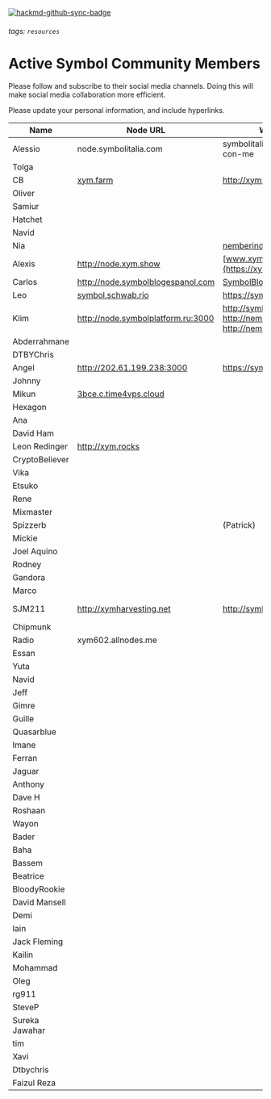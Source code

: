 [![hackmd-github-sync-badge](https://hackmd.io/5fOxRzy_Q4-RvugFZA4dDA/badge)](https://hackmd.io/5fOxRzy_Q4-RvugFZA4dDA)
###### tags: `resources`

# Active Symbol Community Members  

Please follow and subscribe to their social media channels. Doing this will make social media collaboration more efficient. 

Please update your personal information, and include hyperlinks.


| Name | Node URL | Website | Telegram | Discord | Twitter |
| --------------- | --------------- | --------------- | --------------- | --------------- | --------------- |
| Alessio |node.symbolitalia.com |symbolitalia.com/harvest-con-me | @alediemmee | alediemmee#4796 |
| Tolga | | | @Tlgacelkkk | Tolga28#2725 |
| CB |[xym.farm](http://xym.farm)|http://xym.farm| [@C2daB](https://t.me/c2dab) | C2daB#1651 | [@DjCellBlock](https://www.twitter.com/DjCellBlock)
| Oliver | | | @OliverMuldoon | OliverCrypto#9982 |
| Samiur | | | @himel234 | Samiur#2511 |https://twitter.com/SamiurR76186237
| Hatchet | | | @OhGodAGirl | OhGodAGirl#8787 |
| Navid | | | @ypmaster | navid#5790 |
| Nia | |[nemberindo.com](https://nemberindo.com/) | @niaShaa | Niashaa#4165 |
| Alexis |http://node.xym.show |[www.xym.show](https://xym.show/) | @psputnik | psputnik#2769 | [@NEM_bol](https://twitter.com/NEM_bol)
| Carlos |http://node.symbolblogespanol.com|[SymbolBlogEspanol.com](https://symbolblogespanol.com/?page_id=568) | @Oldskull1982 | OldSkull1982#1973 |[@todo_nem](https://twitter.com/todo_nem)
| Leo |[symbol.schwab.rio](http://symbol.schwab.rio)|https://symbolportu.com/ | @leoschwab | leoschwab#0173 |
| Klim |http://node.symbolplatform.ru:3000 |http://symbolplatform.com http://nemnews.io http://nemitalia.io| [klimgeran](https://t.me/klimgeran) | klimgeran#4414 |https://twitter.com/GeranKlim
| Abderrahmane | | | @Bouterfaya | Abderrahmanebouterfaya#7076 |
| DTBYChris | | | @dtbychris | Dtbychris#4883 |
| Angel |http://202.61.199.238:3000 |https://symbolplatform.com | @angelnem | angelnem#3452 |
| Johnny | | | @JohnnyTongki | Johnny77#6191 |https://twitter.com/TongkiJohnny
| Mikun |[3bce.c.time4vps.cloud](https://3bce.c.time4vps.cloud:3001/node/info) | | @mikunNEM | mikunNEM#6130 |https://twitter.com/mikunNEM
| Hexagon | | | @HexagonTR| hexagontr#1470 |
| Ana | | | @ana912 | AnaPikachu912#6226 |
| David Ham | | | @Davham | D..H..#5923 |
| Leon Redinger | http://xym.rocks | | https://t.me/leonRED | leonRED#1325 | https://twitter.com/leonRED |
| CryptoBeliever | | | cryptoBeliever | cryptoBeliever#9169 |
| Vika | | | @conphv |
| Etsuko | | | @etsukokanetaka | Etsuko#5751 |
| Rene | | | @rene_b | Rene#9386 |
| Mixmaster | | | @mixmaster | mixmaster#5204 |
| Spizzerb | | (Patrick) | @spizzerb | spizzerb#1575 |
| Mickie | | | @mickieann | mickieann#7934 |
| Joel Aquino | | | @JoelNemlife | Joelcryptolife#7271 |
| Rodney | | | @ravm16 | ravm16:4403 |
| Gandora | | | @kyle97119 | Gandora#6540 |
| Marco | | | @Michelinux | rigel#5123 |
| SJM211 | http://xymharvesting.net | http://symbolblog.com | @xharvesting | XHarvesting#4362 |https://twitter.com/blog_symbol & https://twitter.com/XHarvesting
| Chipmunk | | | @ChipmunkJP | Chipmunk#5563 |
| Radio |xym602.allnodes.me| | @Radio_RadioNEMber | Radio#1051 | [@RadioRa26841511](https://twitter.com/RadioRa26841511) | 
| Essan | | | @gehari3sei |
| Yuta | | | @yutankmr |
| Navid | | | @ypmaster | navid#5790 |
| Jeff | | | @jabo38 | jabo38#5966 |
| Gimre | | | @gimre | gimre#6535 |
| Guille | | | @Guillecarandini | that_guy_from_BCN#4435 |
| Quasarblue | | | @quasarblue |
| Imane | | | @Imanemour |
| Ferran | | | @ferranprat12 |
| Jaguar | | | @Jaguar0625 | jaguar#0625 |
| Anthony | | |   | anthonylaw#2839 |
| Dave H | | | @davehodgson | Dave Hodgson#1822 |
| Roshaan | | | | khanondrum#2202 |
| Wayon | | | unknown | wayonb#0542 |
| Bader | | | @crackTheC0de | bader#3444 |
| Baha | | | unknown | baha#7406 |
| Bassem | | | unknown | BassemMY#2595 |
| Beatrice | | | unknown | beatrice#7803 |
| BloodyRookie | | | @BloodyRookie | BloodyRookie#9563 |
| David Mansell | | | Boonoonoonoos | @DJManse | Vybz#6422 |
| Demi | | | unknown | Demi#9601 |
| Iain | | | @chopper71 | chopper71#5113 |
| Jack Fleming | | | | Energy Transition#9143 |
| Kailin | | | @kodtycoon | kailin#7219 |
| Mohammad | | | unknown | yxmomo#8097 |
| Oleg | | | unknown | oleh_mk#2090 |
| rg911 | | | unknown | rg911#1378 |
| SteveP | | | unknown | PowS#5820 |
| Sureka Jawahar | | | unknown | Sureka Jawahar#6942 |
| tim | | | unknown | tim |#4764 |
| Xavi | | | unknown | SegFaultXavi#7921 |
| Dtbychris | | | @Dtbychris | Dtbychris#4883 |
| Faizul Reza | | | t.me/Faizul_r | Faizul#2779 | https://twitter.com/FaizulReza1 |
